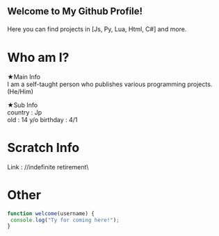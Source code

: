 ## Welcome to My Github Profile!
Here you can find projects in [Js, Py, Lua, Html, C#] and more.　　

# Who am I?
★Main Info  
I am a self-taught person who publishes various programming projects.  
(He/Him)

★Sub Info  
country : Jp  
old : 14 y/o 
birthday : 4/1  

# Scratch Info
Link : 
//indefinite retirement\\

# Other
```js
function welcome(username) {
 console.log("Ty for coming here!");
}
```
